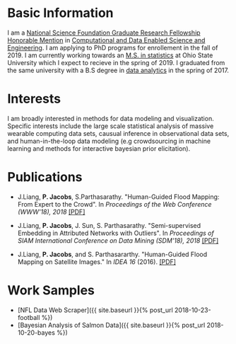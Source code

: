 # Basic Information

 I am a [National Science Foundation Graduate Research Fellowship Honorable Mention](https://stat.osu.edu/news/data-analytics-major-peter-jacobs-honored-national-science-foundation) in [Computational and Data Enabled Science and Engineering](https://www.nsf.gov/funding/pgm_summ.jsp?pims_id=504813). I am applying to PhD programs for enrollement in the fall of 2019. I am currently working towards an [M.S. in statistics](https://stat.osu.edu) at Ohio State University which I expect to recieve in the spring of 2019. I graduated from the same university with a B.S degree in [data analytics](https://data-analytics.osu.edu) in the spring of 2017.

# Interests

I am broadly interested in methods for data modeling and visualization. Specific interests include the large scale statistical analysis of massive wearable computing data sets, causual inference in observational data sets, and human-in-the-loop data modeling (e.g crowdsourcing in machine learning and methods for interactive bayesian prior elicitation).

# Publications

* J.Liang, **P. Jacobs**, S.Parthasarathy. "Human-Guided Flood Mapping: From Expert to the Crowd". In *Proceedings of the Web Conference (WWW'18), 2018* [[PDF]](/assets/CHUG_FM.pdf)
<!--* [Click here to learn more about my specific contributions to this project]({{ site.baseurl }}{% post_url 2018-10-20-HUGFM %})-->

* J.Liang, **P. Jacobs**, J. Sun, S. Parthasarathy. "Semi-supervised Embedding in Attributed Networks with Outliers". In *Proceedings of SIAM International Conference on Data Mining (SDM'18), 2018* [[PDF]](https://arxiv.org/pdf/1703.08100.pdf)

* J.Liang, **P. Jacobs**, and S. Parthasararthy. "Human-Guided Flood Mapping on Satellite Images." In *IDEA 16* (2016). [[PDF]](http://poloclub.gatech.edu/idea2016/papers/p76-liang.pdf)

<!---
# Ideas

* [Project Idea 1]({{ site.baseurl }}{% post_url 2018-10-20-idea1 %})
* [Project Idea 2]({{ site.baseurl }}{% post_url 2018-10-21-idea2 %})
--->

# Work Samples

* [NFL Data Web Scraper]({{ site.baseurl }}{% post_url 2018-10-23-football %})
* [Bayesian Analysis of Salmon Data]({{ site.baseurl }}{% post_url 2018-10-20-bayes %})
